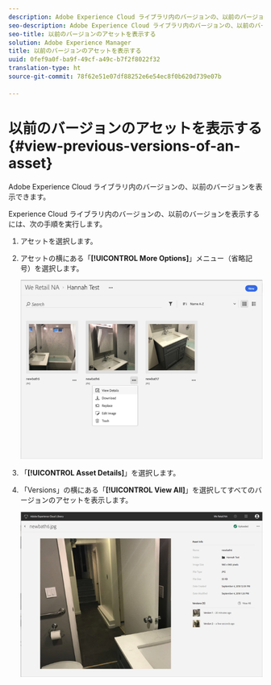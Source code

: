 ```yaml
---
description: Adobe Experience Cloud ライブラリ内のバージョンの、以前のバージョンを表示できます。
seo-description: Adobe Experience Cloud ライブラリ内のバージョンの、以前のバージョンを表示できます。
seo-title: 以前のバージョンのアセットを表示する
solution: Adobe Experience Manager
title: 以前のバージョンのアセットを表示する
uuid: 0fef9a0f-ba9f-49cf-a49c-b7f2f8022f32
translation-type: ht
source-git-commit: 78f62e51e07df88252e6e54ec8f0b620d739e07b

---
```



# 以前のバージョンのアセットを表示する{#view-previous-versions-of-an-asset}

Adobe Experience Cloud ライブラリ内のバージョンの、以前のバージョンを表示できます。

Experience Cloud ライブラリ内のバージョンの、以前のバージョンを表示するには、次の手順を実行します。

1. アセットを選択します。
1. アセットの横にある「**[!UICONTROL More Options]**」メニュー（省略記号）を選択します。

   ![](assets/library_asset_options.png)

1. 「**[!UICONTROL Asset Details]**」を選択します。
1. 「Versions」の横にある「**[!UICONTROL View All]**」を選択してすべてのバージョンのアセットを表示します。

   ![](assets/library_details_versions.png)

